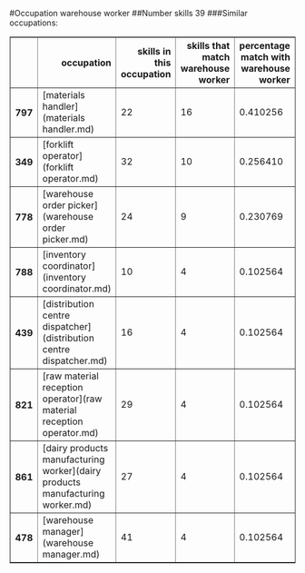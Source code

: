 #Occupation warehouse worker
##Number skills 39
###Similar occupations:
<table border="1" class="dataframe">
  <thead>
    <tr style="text-align: right;">
      <th></th>
      <th>occupation</th>
      <th>skills in this occupation</th>
      <th>skills that match warehouse worker</th>
      <th>percentage match with warehouse worker</th>
      <th>skills not in warehouse worker</th>
    </tr>
  </thead>
  <tbody>
    <tr>
      <th>797</th>
      <td>[materials handler](materials handler.md)</td>
      <td>22</td>
      <td>16</td>
      <td>0.410256</td>
      <td>6</td>
    </tr>
    <tr>
      <th>349</th>
      <td>[forklift operator](forklift operator.md)</td>
      <td>32</td>
      <td>10</td>
      <td>0.256410</td>
      <td>22</td>
    </tr>
    <tr>
      <th>778</th>
      <td>[warehouse order picker](warehouse order picker.md)</td>
      <td>24</td>
      <td>9</td>
      <td>0.230769</td>
      <td>15</td>
    </tr>
    <tr>
      <th>788</th>
      <td>[inventory coordinator](inventory coordinator.md)</td>
      <td>10</td>
      <td>4</td>
      <td>0.102564</td>
      <td>6</td>
    </tr>
    <tr>
      <th>439</th>
      <td>[distribution centre dispatcher](distribution centre dispatcher.md)</td>
      <td>16</td>
      <td>4</td>
      <td>0.102564</td>
      <td>12</td>
    </tr>
    <tr>
      <th>821</th>
      <td>[raw material reception operator](raw material reception operator.md)</td>
      <td>29</td>
      <td>4</td>
      <td>0.102564</td>
      <td>25</td>
    </tr>
    <tr>
      <th>861</th>
      <td>[dairy products manufacturing worker](dairy products manufacturing worker.md)</td>
      <td>27</td>
      <td>4</td>
      <td>0.102564</td>
      <td>23</td>
    </tr>
    <tr>
      <th>478</th>
      <td>[warehouse manager](warehouse manager.md)</td>
      <td>41</td>
      <td>4</td>
      <td>0.102564</td>
      <td>37</td>
    </tr>
  </tbody>
</table>
